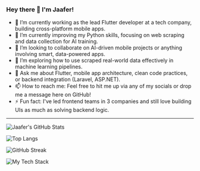 ### Hey there 👋 I'm Jaafer!

- 🔭 I’m currently working as the lead Flutter developer at a tech company, building cross-platform mobile apps.
- 🌱 I’m currently improving my Python skills, focusing on web scraping and data collection for AI training.
- 👯 I’m looking to collaborate on AI-driven mobile projects or anything involving smart, data-powered apps.
- 🤔 I’m exploring how to use scraped real-world data effectively in machine learning pipelines.
- 💬 Ask me about Flutter, mobile app architecture, clean code practices, or backend integration (Laravel, ASP.NET).
- 📫 How to reach me: Feel free to hit me up via any of my socials or drop me a message here on GitHub!
- ⚡ Fun fact: I've led frontend teams in 3 companies and still love building UIs as much as solving backend logic.

---

![Jaafer's GitHub Stats](https://github-readme-stats.vercel.app/api?username=mysteri0s&show_icons=true&theme=radical)


![Top Langs](https://github-readme-stats.vercel.app/api/top-langs/?username=mysteri0s&layout=compact&theme=radical)


![GitHub Streak](https://streak-stats.demolab.com?user=mysteri0s&theme=radical&date_format=M%20j%5B%2C%20Y%5D)





![My Tech Stack](https://skillicons.dev/icons?i=flutter,dart,python,laravel,php,dotnet,cpp,cs,androidstudio,html,css,git,github)

